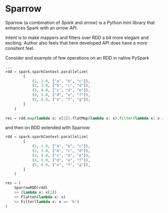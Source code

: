 # Sparrow

Sparrow (a combination of _Spark_ and _arrow_) is a Python mini library that enhances Spark with an _arrow API_.

Intent is to make mappers and filters over RDD a bit more elegant and exciting. Author also feels that here developed API does have a more consitent feel.

Consider and example of few operations on an RDD in native PySpark
```python
...
rdd = spark.sparkContext.parallelize(
        [
            (1, 2.0, ["a", "b", "c"]),
            (2, 3.0, ["b", "c", "d"]),
            (3, 4.0, ["c", "d", "e"]),
            (4, 5.0, ["d", "e", "f"]),
            (5, 6.0, ["e", "f", "g"]),
        ]
    )
    
res = rdd.map(lambda x: x[2]).flatMap(lambda x: x).filter(lambda x: x == 'b')

```
and then on RDD extended with Sparrow:
```python
rdd = spark.sparkContext.parallelize(
        [
            (1, 2.0, ["a", "b", "c"]),
            (2, 3.0, ["b", "c", "d"]),
            (3, 4.0, ["c", "d", "e"]),
            (4, 5.0, ["d", "e", "f"]),
            (5, 6.0, ["e", "f", "g"]),
        ]
    )

res = (
    SparrowRDD(rdd) 
    >> (lambda x: x[2]) 
    >> Flatten(lambda x: x)
    >> Filter(lambda x: x == 'b')
)
```
